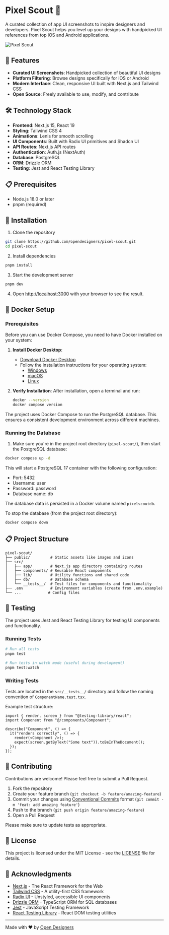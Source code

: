 # Pixel Scout 🎨

A curated collection of app UI screenshots to inspire designers and developers. Pixel Scout helps you level up your designs with handpicked UI references from top iOS and Android applications.

![Pixel Scout](https://via.placeholder.com/800x400?text=Pixel+Scout)

## 🚀 Features

- **Curated UI Screenshots**: Handpicked collection of beautiful UI designs
- **Platform Filtering**: Browse designs specifically for iOS or Android
- **Modern Interface**: Clean, responsive UI built with Next.js and Tailwind CSS
- **Open Source**: Freely available to use, modify, and contribute

## 🛠️ Technology Stack

- **Frontend**: Next.js 15, React 19
- **Styling**: Tailwind CSS 4
- **Animations**: Lenis for smooth scrolling
- **UI Components**: Built with Radix UI primitives and Shadcn UI
- **API Routes**: Next.js API routes
- **Authentication**: Auth.js (NextAuth)
- **Database**: PostgreSQL
- **ORM**: Drizzle ORM
- **Testing**: Jest and React Testing Library

## 📋 Prerequisites

- Node.js 18.0 or later
- pnpm (required)

## 🔧 Installation

1. Clone the repository

```bash
git clone https://github.com/opendesigners/pixel-scout.git
cd pixel-scout
```

2. Install dependencies

```bash
pnpm install
```

3. Start the development server

```bash
pnpm dev
```

4. Open [http://localhost:3000](http://localhost:3000) with your browser to see the result.

## 🐳 Docker Setup

### Prerequisites

Before you can use Docker Compose, you need to have Docker installed on your system:

1. **Install Docker Desktop**:

   - [Download Docker Desktop](https://www.docker.com/products/docker-desktop/)
   - Follow the installation instructions for your operating system:
     - [Windows](https://docs.docker.com/desktop/install/windows-install/)
     - [macOS](https://docs.docker.com/desktop/install/mac-install/)
     - [Linux](https://docs.docker.com/desktop/install/linux-install/)

2. **Verify Installation**:
   After installation, open a terminal and run:
   ```bash
   docker --version
   docker compose version
   ```

The project uses Docker Compose to run the PostgreSQL database. This ensures a consistent development environment across different machines.

### Running the Database

1. Make sure you're in the project root directory (`pixel-scout/`), then start the PostgreSQL database:

```bash
docker compose up -d
```

This will start a PostgreSQL 17 container with the following configuration:

- Port: 5432
- Username: user
- Password: password
- Database name: db

The database data is persisted in a Docker volume named `pixelscoutdb`.

To stop the database (from the project root directory):

```bash
docker compose down
```

## 📋 Project Structure

```
pixel-scout/
├── public/         # Static assets like images and icons
├── src/
│   ├── app/        # Next.js app directory containing routes
│   ├── components/ # Reusable React components
│   ├── lib/        # Utility functions and shared code
│   ├── db/         # Database schema
│   └── __tests__/  # Test files for components and functionality
├── .env            # Environment variables (create from .env.example)
└── ...            # Config files
```

## 🧪 Testing

The project uses Jest and React Testing Library for testing UI components and functionality.

### Running Tests

```bash
# Run all tests
pnpm test

# Run tests in watch mode (useful during development)
pnpm test:watch
```

### Writing Tests

Tests are located in the `src/__tests__/` directory and follow the naming convention of `ComponentName.test.tsx`.

Example test structure:

```tsx
import { render, screen } from "@testing-library/react";
import Component from "@/components/Component";

describe("Component", () => {
  it("renders correctly", () => {
    render(<Component />);
    expect(screen.getByText("Some text")).toBeInTheDocument();
  });
});
```

## 🤝 Contributing

Contributions are welcome! Please feel free to submit a Pull Request.

1. Fork the repository
2. Create your feature branch (`git checkout -b feature/amazing-feature`)
3. Commit your changes using [Conventional Commits](https://www.conventionalcommits.org/) format (`git commit -m 'feat: add amazing feature'`)
4. Push to the branch (`git push origin feature/amazing-feature`)
5. Open a Pull Request

Please make sure to update tests as appropriate.

## 📜 License

This project is licensed under the MIT License - see the [LICENSE](LICENSE) file for details.

## 👥 Acknowledgments

- [Next.js](https://nextjs.org) - The React Framework for the Web
- [Tailwind CSS](https://tailwindcss.com) - A utility-first CSS framework
- [Radix UI](https://www.radix-ui.com) - Unstyled, accessible UI components
- [Drizzle ORM](https://orm.drizzle.team) - TypeScript ORM for SQL databases
- [Jest](https://jestjs.io/) - JavaScript Testing Framework
- [React Testing Library](https://testing-library.com/docs/react-testing-library/intro/) - React DOM testing utilities

---

Made with ❤️ by [Open Designers](https://github.com/open-designers)
